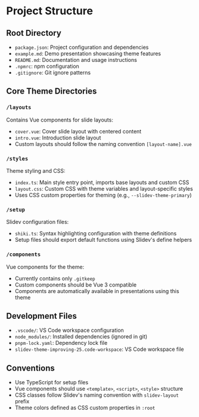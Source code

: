 # Project Structure

## Root Directory

- `package.json`: Project configuration and dependencies
- `example.md`: Demo presentation showcasing theme features
- `README.md`: Documentation and usage instructions
- `.npmrc`: npm configuration
- `.gitignore`: Git ignore patterns

## Core Theme Directories

### `/layouts`

Contains Vue components for slide layouts:

- `cover.vue`: Cover slide layout with centered content
- `intro.vue`: Introduction slide layout
- Custom layouts should follow the naming convention `[layout-name].vue`

### `/styles`

Theme styling and CSS:

- `index.ts`: Main style entry point, imports base layouts and custom CSS
- `layout.css`: Custom CSS with theme variables and layout-specific styles
- Uses CSS custom properties for theming (e.g., `--slidev-theme-primary`)

### `/setup`

Slidev configuration files:

- `shiki.ts`: Syntax highlighting configuration with theme definitions
- Setup files should export default functions using Slidev's define helpers

### `/components`

Vue components for the theme:

- Currently contains only `.gitkeep`
- Custom components should be Vue 3 compatible
- Components are automatically available in presentations using this theme

## Development Files

- `.vscode/`: VS Code workspace configuration
- `node_modules/`: Installed dependencies (ignored in git)
- `pnpm-lock.yaml`: Dependency lock file
- `slidev-theme-improving-25.code-workspace`: VS Code workspace file

## Conventions

- Use TypeScript for setup files
- Vue components should use `<template>`, `<script>`, `<style>` structure
- CSS classes follow Slidev's naming convention with `slidev-layout` prefix
- Theme colors defined as CSS custom properties in `:root`
